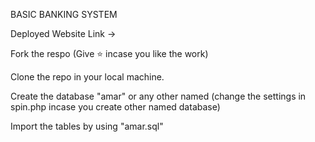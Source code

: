 BASIC BANKING SYSTEM

Deployed Website Link -> 

Fork the respo (Give ⭐ incase you like the work)

Clone the repo in your local machine.

Create the database "amar" or any other named (change the settings in spin.php incase you create other named database)

Import the tables by using "amar.sql"
